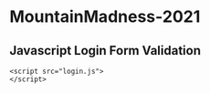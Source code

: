 # MountainMadness-2021
<html>
<head>
<title>Javascript Login Form Validation</title>
<!-- Include CSS File Here -->
<link rel="stylesheet" href="css/style.css"/>
<!-- Include JS File Here -->
<script src="js/login.js"></script>
</head>
<body onload = "write()">
<div class="container">
<div class="main">
	<h2>Javascript Login Form Validation</h2>
	
	
    <script src="login.js">
	</script>
</div>
</div>
</body>
</html>

